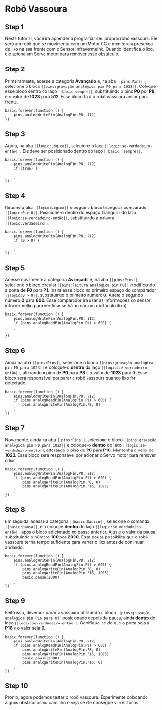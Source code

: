 # Robô Vassoura

## Step 1

Neste tutorial, você irá aprender a programar seu próprio robô vassoura.
Ele será um robô que se movimenta com um Motor CC e monitora a presença de lixo na sua frente
com o Sensor Infravermelho. Quando identifica o lixo, ele aciona um Servo motor para remover 
esse obstáculo.

## Step 2

Primeiramente, acesse a categoria **Avançado** e, na aba ``||pins:Pins||``, selecione o bloco
``||pins:gravação analógica pin P0 para 1023||``. Coloque esse bloco dentro do laço
``||basic:sempre||``, substituindo o pino **P0** por **P8**, e o valor de 
**1023** para **512**. Esse bloco fará o robô vassoura andar para frente.

```blocks
basic.forever(function () {
    pins.analogWritePin(AnalogPin.P8, 512)
})
```

## Step 3

Agora, na aba ``||logic:Lógica||``, selecione o laço 
``||logic:se-verdadeiro-então||``. Ele deve ser posicionado dentro do laço 
``||basic: sempre||``.

```blocks
basic.forever(function () {
    pins.analogWritePin(AnalogPin.P8, 512)
    if (true) {
    	
    }
})
```

## Step 4

Retorne à aba ``||logic:Lógica||`` e pegue o bloco triangular comparador
``||logic:0 > 0||``. Posicione-o dentro do espaço triangular do laço 
``||logic:se-verdadeiro-então||``, substituindo a palavra ``||logic:verdadeiro||``.

```blocks
basic.forever(function () {
    pins.analogWritePin(AnalogPin.P8, 512)
    if (0 > 0) {
    	
    }
})
```

## Step 5

Acesse novamente a categoria **Avançado** e, na aba ``||pins:Pins||``, 
selecione o bloco circular ``||pins:leitura analógica pin P0||`` modificando a porta de **P0** para **P1**. 
Insira esse bloco no primeiro espaço do comparador ``||logic:0 > 0||``, substituindo o primeiro número **0**. 
Altere o segundo número **0** para **600**. Esse comparador irá usar 
as informaçoes do sensor infravermelho para verificar se há ou não um obstáculo (lixo).

```blocks
basic.forever(function () {
    pins.analogWritePin(AnalogPin.P8, 512)
    if (pins.analogReadPin(AnalogPin.P1) > 600) {
    	
    }
})
```

## Step 6

Ainda na aba ``||pins:Pins||``, selecione o bloco ``||pins:gravação analógica pin P0 para 1023||`` 
e coloque-o **dentro** do laço ``||logic:se-verdadeiro-então||``, alterando o pino de **P0** para **P8** e o valor 
de **1023** para **0**. Esse bloco será responsável por parar o robô vassoura quando lixo for detectado.

```blocks
basic.forever(function () {
    pins.analogWritePin(AnalogPin.P8, 512)
    if (pins.analogReadPin(AnalogPin.P1) > 600) {
        pins.analogWritePin(AnalogPin.P8, 0)
    }
})
```

## Step 7

Novamente, ainda na aba ``||pins:Pins||``, selecione o bloco ``||pins:gravação analógica pin P0 para 1023||`` 
e coloque-o **dentro** do laço ``||logic:se-verdadeiro-então||``, alterando o pino de **P0** para **P16**.
Mantenha o valor de **1023**. Esse bloco será responsável por acionar o Servo motor para remover o lixo.

```blocks
basic.forever(function () {
    pins.analogWritePin(AnalogPin.P8, 512)
    if (pins.analogReadPin(AnalogPin.P1) > 600) {
        pins.analogWritePin(AnalogPin.P8, 0)
        pins.analogWritePin(AnalogPin.P16, 1023)
    }
})
```

## Step 8

Em seguida, acesse a categoria ``||basic:Básico||``, selecione o comando ``||basic:pausa||``, 
e o coloque **dentro** do laço ``||logic:se-verdadeiro-então||`` após o bloco adicionado no passo anterior. 
Ajuste o valor da pausa, substituindo o número **100** por **2000**. 
Essa pausa possibilita que o robô vassoura tenha tempo suficiente para varrer o lixo antes de continuar andando.

```blocks
basic.forever(function () {
    pins.analogWritePin(AnalogPin.P8, 512)
    if (pins.analogReadPin(AnalogPin.P1) > 600) {
        pins.analogWritePin(AnalogPin.P8, 0)
        pins.analogWritePin(AnalogPin.P16, 1023)
        basic.pause(2000)
    }
})
```

## Step 9

Feito isso, devemos parar a vassoura utilizando o bloco ``||pins:gravação analógica pin P16 para 0||``
posicionado depois da pausa, ainda **dentro** do laço ``||logic:se-verdadeiro-então||``.
Certifique-se de que a porta seja a **P16** e o valor seja **0**.

```blocks
basic.forever(function () {
    pins.analogWritePin(AnalogPin.P8, 512)
    if (pins.analogReadPin(AnalogPin.P1) > 600) {
        pins.analogWritePin(AnalogPin.P8, 0)
        pins.analogWritePin(AnalogPin.P16, 1023)
        basic.pause(2000)
        pins.analogWritePin(AnalogPin.P16, 0)
    }
})
```

## Step 10

Pronto, agora podemos testar o robô vassoura. Experimente colocando alguns obstáculos 
no caminho e veja se ele consegue varrer todos.